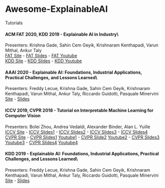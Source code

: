 # Awesome-ExplainableAI

Tutorials

#### ACM FAT 2020, KDD 2019 - Explainable AI in Industry\
Presenters: Krishna Gade, Sahin Cem Geyik, Krishnaram Kenthapadi, Varun Mithal, Ankur Taly\
[FAT Site](https://sites.google.com/view/fat20-explainable-ai-tutorial) - [FAT Slides](https://www.slideshare.net/KrishnaramKenthapadi/explainable-ai-in-industry-fat-2020-tutorial) - [FAT Youtube](https://www.youtube.com/watch?v=lcN-XJSsd-c)\
[KDD Site](https://sites.google.com/view/kdd19-explainable-ai-tutorial) - [KDD Slides](https://www.slideshare.net/KrishnaramKenthapadi/explainable-ai-in-industry-kdd-2019-tutorial) - [KDD Youtube](https://www.youtube.com/playlist?list=PLewjn-vrZ7d3x0M4Uu_57oaJPRXkiS221)


#### AAAI 2020 - Explainable AI: Foundations, Industrial Applications, Practical Challenges, and Lessons Learned\
Presenters: Freddy Lecue, Krishna Gade, Sahin Cem Geyik, Krishnaram Kenthapadi, Varun Mithal, Ankur Taly, Riccardo Guidotti, Pasquale Minervini\
[Site](https://xaitutorial2020.github.io) - [Slides](https://xaitutorial2020.github.io/raw/master/slides/aaai_2020_xai_tutorial.pdf)


#### ICCV 2019, CVPR 2018 - Tutorial on Interpretable Machine Learning for Computer Vision
Presenters: Bolei Zhou, Andrea Vedaldi, Alexander Binder, Alan L. Yuille\
[ICCV Site](https://interpretablevision.github.io) - [ICCV Slides1](https://interpretablevision.github.io/slide/iccv19_vedaldi_slide.pdf) - [ICCV Slides2](https://interpretablevision.github.io/slide/iccv19_zhou_slide.pdf) - [ICCV Slides3](https://interpretablevision.github.io/slide/iccv19_yuille_slide.pdf) - [ICCV Slides4](https://interpretablevision.github.io/slide/iccv19_binder_slide.pdf)\
[CVPR Site](https://interpretablevision.github.io/index_cvpr2018.html) - [CVPR Slides1](http://deeplearning.csail.mit.edu/slide_cvpr2018/been_cvpr18tutorial.pdf) [Youtube1](https://www.youtube.com/watch?v=MgawSHnYQGw) - [CVPR Slide2](http://deeplearning.csail.mit.edu/slide_cvpr2018/laurens_cvpr18tutorial.pdf) [Youtube2](https://youtu.be/MgawSHnYQGw?t=2589) - [CVPR Slides3](http://deeplearning.csail.mit.edu/slide_cvpr2018/bolei_cvpr18tutorial.pdf) [Youtube3](https://www.youtube.com/watch?v=1aSS5GEH58U) - [CVPR Slides4](http://deeplearning.csail.mit.edu/slide_cvpr2018/vedaldi_cvpr18tutorial.pdf) [Youtube4](https://youtu.be/1aSS5GEH58U?t=2860)

#### KDD 2019 - Explainable AI: Foundations, Industrial Applications, Practical Challenges, and Lessons Learned\
Presenters: Freddy Lecue, Krishna Gade, Sahin Cem Geyik, Krishnaram Kenthapadi, Varun Mithal, Ankur Taly, Riccardo Guidotti, Pasquale Minervini\
[Site](https://xaitutorial2020.github.io) - [Slides](https://xaitutorial2020.github.io/raw/master/slides/aaai_2020_xai_tutorial.pdf)



